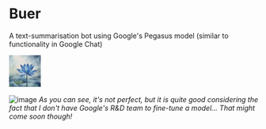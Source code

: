 # Buer
A text-summarisation bot using Google's Pegasus model (similar to functionality in Google Chat)

<img src="./logo.jpeg" width=64 alt="Buer's Logo">

![image](https://github.com/jtpotato/buer/assets/58995538/c6f131b7-1de5-4e4b-a277-df3644e034e4)
_As you can see, it's not perfect, but it is quite good considering the fact that I don't have Google's R&D team to fine-tune a model... That might come soon though!_
